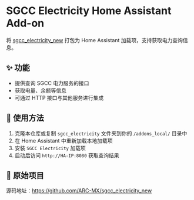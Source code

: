 # SGCC Electricity Home Assistant Add-on

将 [sgcc_electricity_new](https://github.com/ARC-MX/sgcc_electricity_new) 打包为 Home Assistant 加载项，支持获取电力查询信息。

## ✨ 功能

- 提供查询 SGCC 电力服务的接口
- 获取电量、余额等信息
- 可通过 HTTP 接口与其他服务进行集成

## 🚀 使用方法

1. 克隆本仓库或复制 `sgcc_electricity` 文件夹到你的 `/addons_local/` 目录中
2. 在 Home Assistant 中重新加载本地加载项
3. 安装 `SGCC Electricity` 加载项
4. 启动后访问 `http://HA-IP:8080` 获取查询结果

## 📂 原始项目

源码地址：https://github.com/ARC-MX/sgcc_electricity_new

